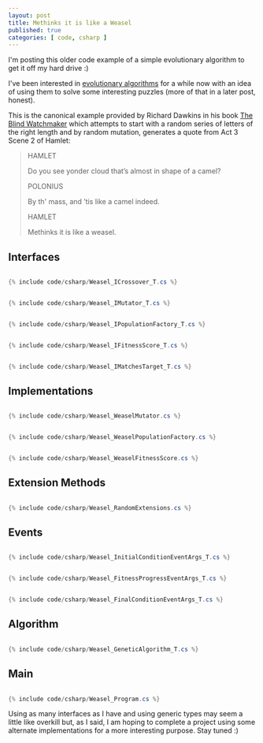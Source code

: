```yaml
---
layout: post
title: Methinks it is like a Weasel
published: true
categories: [ code, csharp ]
---
```


I'm posting this older code example of a simple evolutionary algorithm to get 
it off my hard drive :) 

I've been interested in [evolutionary algorithms](http://en.wikipedia.org/wiki/Evolutionary_algorithm) 
for a while now with an idea of using them to solve some interesting puzzles
(more of that in a later post, honest).

This is the canonical example provided by Richard Dawkins in his book 
[The Blind Watchmaker](http://en.wikipedia.org/wiki/The_Blind_Watchmaker) 
which attempts to start with a random series of letters of the right length and 
by random mutation, generates a quote from Act 3 Scene 2 of Hamlet:

<blockquote>
<p>HAMLET</p>
<p>Do you see yonder cloud that’s almost in shape of a camel?</p>
<p>POLONIUS</p>
<p>By th' mass, and ’tis like a camel indeed.</p>
<p>HAMLET</p>
<p>Methinks it is like a weasel.</p>
</blockquote>

## Interfaces 

```csharp

{% include code/csharp/Weasel_ICrossover_T.cs %}

```

```csharp

{% include code/csharp/Weasel_IMutator_T.cs %}

```

```csharp

{% include code/csharp/Weasel_IPopulationFactory_T.cs %}

```

```csharp

{% include code/csharp/Weasel_IFitnessScore_T.cs %}

```

```csharp

{% include code/csharp/Weasel_IMatchesTarget_T.cs %}

```

## Implementations 

```csharp

{% include code/csharp/Weasel_WeaselMutator.cs %}

```

```csharp

{% include code/csharp/Weasel_WeaselPopulationFactory.cs %}

```

```csharp

{% include code/csharp/Weasel_WeaselFitnessScore.cs %}

```

## Extension Methods

```csharp

{% include code/csharp/Weasel_RandomExtensions.cs %}

```

## Events

```csharp

{% include code/csharp/Weasel_InitialConditionEventArgs_T.cs %}

```

```csharp

{% include code/csharp/Weasel_FitnessProgressEventArgs_T.cs %}

```

```csharp

{% include code/csharp/Weasel_FinalConditionEventArgs_T.cs %}

```

## Algorithm

```csharp

{% include code/csharp/Weasel_GeneticAlgorithm_T.cs %}

```

## Main

```csharp

{% include code/csharp/Weasel_Program.cs %}

```

Using as many interfaces as I have and using generic types may seem a little like 
overkill but, as I said, I am hoping to complete a project using some alternate 
implementations for a more interesting purpose. Stay tuned :)
